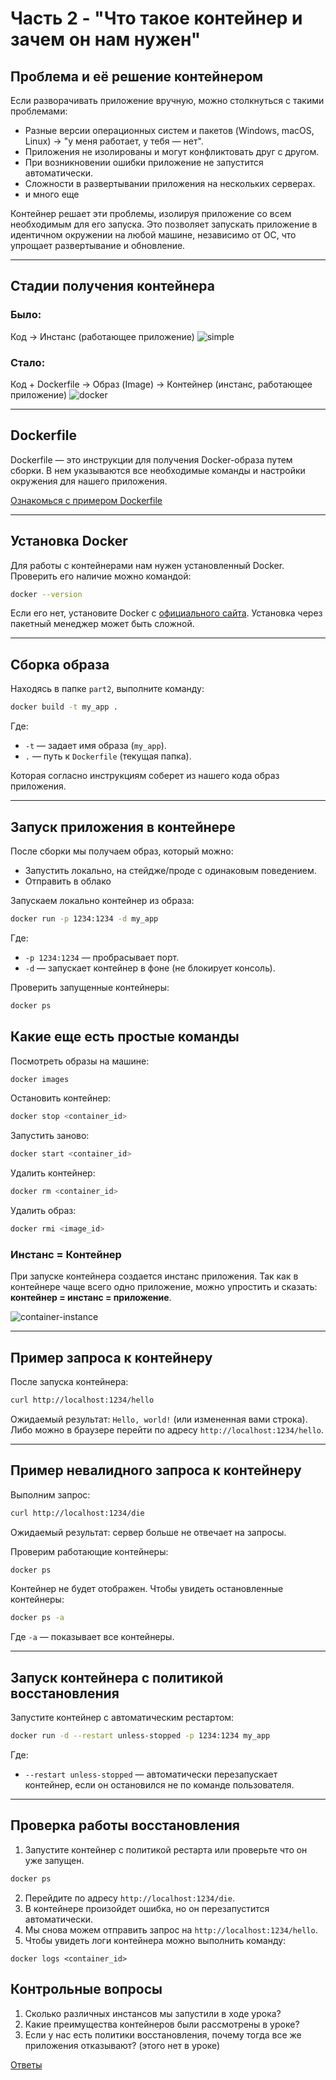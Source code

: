 # Часть 2 - "Что такое контейнер и зачем он нам нужен"

## Проблема и её решение контейнером

Если разворачивать приложение вручную, можно столкнуться с такими проблемами:

- Разные версии операционных систем и пакетов (Windows, macOS, Linux) → "у меня работает, у тебя — нет".
- Приложения не изолированы и могут конфликтовать друг с другом.
- При возникновении ошибки приложение не запустится автоматически.
- Сложности в развертывании приложения на нескольких серверах.
- и много еще

Контейнер решает эти проблемы, изолируя приложение со всем необходимым для его запуска. Это позволяет запускать приложение в идентичном окружении на любой машине, независимо от ОС, что упрощает развертывание и обновление.

---

## Стадии получения контейнера

### Было:

Код → Инстанс (работающее приложение)
![simple](./images/simple.png)

### Стало:

Код + Dockerfile → Образ (Image) → Контейнер (инстанс, работающее приложение)
![docker](./images/docker.png)

---

## Dockerfile

Dockerfile — это инструкции для получения Docker-образа путем сборки. В нем указываются все необходимые команды и настройки окружения для нашего приложения.

[Ознакомься с примером Dockerfile](./Dockerfile)

---

## Установка Docker

Для работы с контейнерами нам нужен установленный Docker. Проверить его наличие можно командой:

```sh
docker --version
```

Если его нет, установите Docker с [официального сайта](https://www.docker.com/products/docker-desktop). Установка через пакетный менеджер может быть сложной.

---

## Сборка образа

Находясь в папке `part2`, выполните команду:

```sh
docker build -t my_app .
```

Где:

- `-t` — задает имя образа (`my_app`).
- `.` — путь к `Dockerfile` (текущая папка).

Которая согласно инструкциям соберет из нашего кода образ приложения.

---

## Запуск приложения в контейнере

После сборки мы получаем образ, который можно:

- Запустить локально, на стейдже/проде с одинаковым поведением.
- Отправить в облако

Запускаем локально контейнер из образа:

```sh
docker run -p 1234:1234 -d my_app
```

Где:

- `-p 1234:1234` — пробрасывает порт.
- `-d` — запускает контейнер в фоне (не блокирует консоль).

Проверить запущенные контейнеры:

```sh
docker ps
```

## Какие еще есть простые команды

Посмотреть образы на машине:

```sh
docker images
```

Остановить контейнер:

```sh
docker stop <container_id>
```

Запустить заново:

```sh
docker start <container_id>
```

Удалить контейнер:

```sh
docker rm <container_id>
```

Удалить образ:

```sh
docker rmi <image_id>
```

### Инстанс = Контейнер

При запуске контейнера создается инстанс приложения. Так как в контейнере чаще всего одно приложение, можно упростить и сказать: **контейнер = инстанс = приложение**.

![container-instance](./images/container-instance.png)

---

## Пример запроса к контейнеру

После запуска контейнера:

```sh
curl http://localhost:1234/hello
```

Ожидаемый результат: `Hello, world!` (или измененная вами строка).  
Либо можно в браузере перейти по адресу `http://localhost:1234/hello`.

---

## Пример невалидного запроса к контейнеру

Выполним запрос:

```sh
curl http://localhost:1234/die
```

Ожидаемый результат: сервер больше не отвечает на запросы.

Проверим работающие контейнеры:

```sh
docker ps
```

Контейнер не будет отображен. Чтобы увидеть остановленные контейнеры:

```sh
docker ps -a
```

Где `-a` — показывает все контейнеры.

---

## Запуск контейнера с политикой восстановления

Запустите контейнер с автоматическим рестартом:

```sh
docker run -d --restart unless-stopped -p 1234:1234 my_app
```

Где:

- `--restart unless-stopped` — автоматически перезапускает контейнер, если он остановился не по команде пользователя.

---

## Проверка работы восстановления

1. Запустите контейнер с политикой рестарта или проверьте что он уже запущен.

```sh
docker ps
```

2. Перейдите по адресу `http://localhost:1234/die`.
3. В контейнере произойдет ошибка, но он перезапустится автоматически.
4. Мы снова можем отправить запрос на `http://localhost:1234/hello`.
5. Чтобы увидеть логи контейнера можно выполнить команду:

```
docker logs <container_id>
```

## Контрольные вопросы

1. Сколько различных инстансов мы запустили в ходе урока?
2. Какие преимущества контейнеров были рассмотрены в уроке?
3. Если у нас есть политики восстановления, почему тогда все же приложения отказывают? (этого нет в уроке)

[Ответы](./answers.md)
